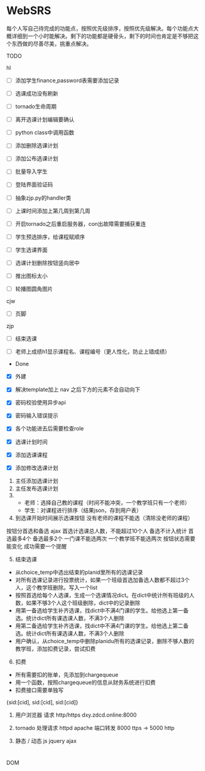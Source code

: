 # WebSRS

每个人写自己待完成的功能点，按照优先级排序，按照优先级解决。每个功能点大概详细到一个小时能解决。剩下的功能都是硬骨头，剩下的时间也肯定是不够把这个东西做的尽善尽美，挑重点解决。

TODO

hl
- [ ] 添加学生finance,password表需要添加记录
- [ ] 选课成功没有刷新
- [ ] tornado生命周期
- [ ] 离开选课计划编辑要确认
- [ ] python class中调用函数
- [ ] 添加删除选课计划
- [ ] 添加公布选课计划
- [ ] 批量导入学生
- [ ] 登陆界面验证码
- [ ] 抽象zjp.py的handler类
- [ ] 上课时间添加上第几周到第几周
- [ ] 开启tornado之后重启服务器，con出故障需要捕获重连
- [ ] 学生预选排序，给课程赋顺序
- [ ] 学生选课界面
- [ ] 选课计划删除按钮竖向居中
- [ ] 推出图标太小
- [ ] 轮播图圆角图片


cjw
- [ ] 页脚


zjp
- [ ] 结束选课
- [ ] 老师上成绩h1显示课程名、课程编号（更人性化，防止上错成绩）


- Done
- [x] 外建
- [x] 解决template加上 nav 之后下方的元素不会自动向下
- [x] 密码校验使用异步api
- [x] 密码输入错误提示
- [x] 各个功能进去后需要检查role
- [x] 选课计划时间
- [x] 添加选课课程
- [x] 添加修改选课计划


1. 主任添加选课计划
2. 主任发布选课计划
3. - 老师：选择自己教的课程（时间不能冲突，一个教学班只有一个老师）
   - 学生：对课程进行排序（结果json，存到用户表）
4. 到选课开始时间展示选课按钮
没有老师的课程不能选（清除没老师的课程）

按钮分首选和备选 ajax
首选计选课总人数，不能超过10个人
备选不计入统计
首选最多4个
备选最多2个
一门课不能选两次
一个教学班不能选两次
按钮状态需要能变化
成功需要一个提醒

5. 结束选课
- 从choice_temp中选出结束的planid里所有的选课记录
- 对所有选课记录进行投票统计，如果一个班级首选加备选人数都不超过3个人，这个教学班删除。写入一个list
- 按照首选给每个人选课，生成一个选课情况dict。在dict中统计所有班级的人数，如果不够3个人这个班级删除，dict中的记录删除
- 用第一备选给学生补齐选课，找dict中不满4门课的学生。给他选上第一备选。统计dict所有课选课人数，不满3个人删除
- 用第二备选给学生补齐选课，找dict中不满4门课的学生。给他选上第二备选。统计dict所有课选课人数，不满3个人删除
- 用户确认，从choice_temp中删除planidu所有的选课记录，删除不够人数的教学班，添加扣费记录，尝试扣费

6. 扣费
- 所有需要扣的账单，先添加到chargequeue
- 用一个函数，按照chargequeue的信息从财务系统进行扣费
- 扣费接口需要单独写



{sid:[cid], sid:[cid], sid:[cid]}



1. 用户浏览器 请求 http/https
dxy.zdcd.online:8000

2. tornado 处理请求
httpd apache 端口转发
8000 ttps -> 5000 http

3. 静态 / 动态
js
jquery ajax

#


DOM
